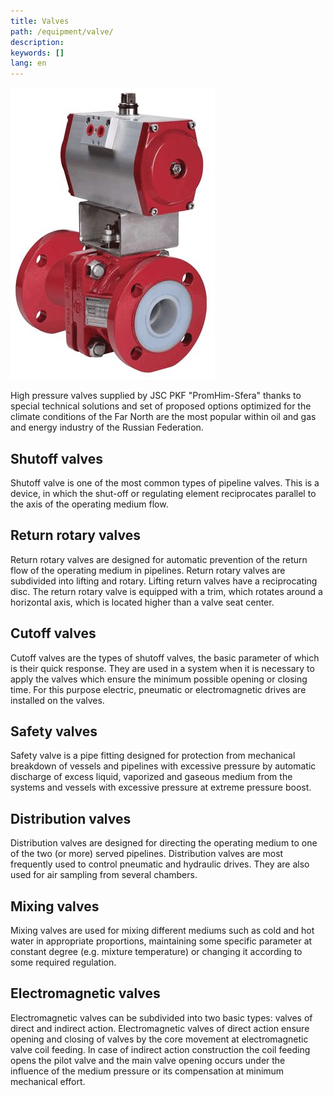 ```yaml
---
title: Valves
path: /equipment/valve/
description:
keywords: []
lang: en
---
```


![Valves](valve-01.jpg)

High pressure valves supplied by JSC PKF "PromHim-Sfera" thanks to
special technical solutions and set of proposed options optimized for
the climate conditions of the Far North are the most popular within oil
and gas and energy industry of the Russian Federation.

## Shutoff valves

Shutoff valve is one of the most common types of pipeline valves. This
is a device, in which the shut-off or regulating element reciprocates
parallel to the axis of the operating medium flow.

## Return rotary valves

Return rotary valves are designed for automatic prevention of the return
flow of the operating medium in pipelines. Return rotary valves are
subdivided into lifting and rotary. Lifting return valves have a
reciprocating disc. The return rotary valve is equipped with a trim,
which rotates around a horizontal axis, which is located higher than a
valve seat center.

## Cutoff valves

Cutoff valves are the types of shutoff valves, the basic parameter of
which is their quick response. They are used in a system when it is
necessary to apply the valves which ensure the minimum possible opening
or closing time. For this purpose electric, pneumatic or electromagnetic
drives are installed on the valves.

## Safety valves

Safety valve is a pipe fitting designed for protection from mechanical
breakdown of vessels and pipelines with excessive pressure by automatic
discharge of excess liquid, vaporized and gaseous medium from the
systems and vessels with excessive pressure at extreme pressure boost.

## Distribution valves

Distribution valves are designed for directing the operating medium to
one of the two (or more) served pipelines. Distribution valves are most
frequently used to control pneumatic and hydraulic drives. They are also
used for air sampling from several chambers.

## Mixing valves

Mixing valves are used for mixing different mediums such as cold and hot
water in appropriate proportions, maintaining some specific parameter at
constant degree (e.g. mixture temperature) or changing it according to
some required regulation.

## Electromagnetic valves

Electromagnetic valves can be subdivided into two basic types: valves of
direct and indirect action. Electromagnetic valves of direct action
ensure opening and closing of valves by the core movement at
electromagnetic valve coil feeding. In case of indirect action
construction the coil feeding opens the pilot valve and the main valve
opening occurs under the influence of the medium pressure or its
compensation at minimum mechanical effort.
